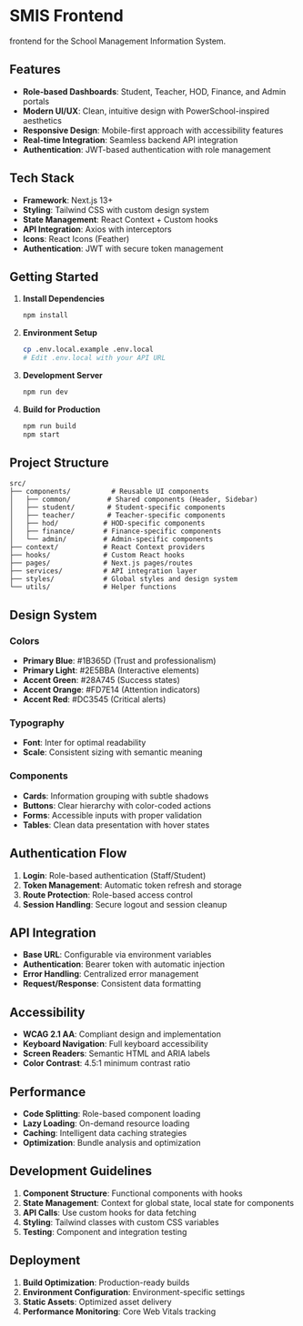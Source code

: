 # SMIS Frontend

frontend for the School Management Information System.

## Features

- **Role-based Dashboards**: Student, Teacher, HOD, Finance, and Admin portals
- **Modern UI/UX**: Clean, intuitive design with PowerSchool-inspired aesthetics
- **Responsive Design**: Mobile-first approach with accessibility features
- **Real-time Integration**: Seamless backend API integration
- **Authentication**: JWT-based authentication with role management

## Tech Stack

- **Framework**: Next.js 13+
- **Styling**: Tailwind CSS with custom design system
- **State Management**: React Context + Custom hooks
- **API Integration**: Axios with interceptors
- **Icons**: React Icons (Feather)
- **Authentication**: JWT with secure token management

## Getting Started

1. **Install Dependencies**
   ```bash
   npm install
   ```

2. **Environment Setup**
   ```bash
   cp .env.local.example .env.local
   # Edit .env.local with your API URL
   ```

3. **Development Server**
   ```bash
   npm run dev
   ```

4. **Build for Production**
   ```bash
   npm run build
   npm start
   ```

## Project Structure

```
src/
├── components/          # Reusable UI components
│   ├── common/         # Shared components (Header, Sidebar)
│   ├── student/        # Student-specific components
│   ├── teacher/        # Teacher-specific components
│   ├── hod/           # HOD-specific components
│   ├── finance/       # Finance-specific components
│   └── admin/         # Admin-specific components
├── context/           # React Context providers
├── hooks/             # Custom React hooks
├── pages/             # Next.js pages/routes
├── services/          # API integration layer
├── styles/            # Global styles and design system
└── utils/             # Helper functions
```

## Design System

### Colors
- **Primary Blue**: #1B365D (Trust and professionalism)
- **Primary Light**: #2E5BBA (Interactive elements)
- **Accent Green**: #28A745 (Success states)
- **Accent Orange**: #FD7E14 (Attention indicators)
- **Accent Red**: #DC3545 (Critical alerts)

### Typography
- **Font**: Inter for optimal readability
- **Scale**: Consistent sizing with semantic meaning

### Components
- **Cards**: Information grouping with subtle shadows
- **Buttons**: Clear hierarchy with color-coded actions
- **Forms**: Accessible inputs with proper validation
- **Tables**: Clean data presentation with hover states

## Authentication Flow

1. **Login**: Role-based authentication (Staff/Student)
2. **Token Management**: Automatic token refresh and storage
3. **Route Protection**: Role-based access control
4. **Session Handling**: Secure logout and session cleanup

## API Integration

- **Base URL**: Configurable via environment variables
- **Authentication**: Bearer token with automatic injection
- **Error Handling**: Centralized error management
- **Request/Response**: Consistent data formatting

## Accessibility

- **WCAG 2.1 AA**: Compliant design and implementation
- **Keyboard Navigation**: Full keyboard accessibility
- **Screen Readers**: Semantic HTML and ARIA labels
- **Color Contrast**: 4.5:1 minimum contrast ratio

## Performance

- **Code Splitting**: Role-based component loading
- **Lazy Loading**: On-demand resource loading
- **Caching**: Intelligent data caching strategies
- **Optimization**: Bundle analysis and optimization

## Development Guidelines

1. **Component Structure**: Functional components with hooks
2. **State Management**: Context for global state, local state for components
3. **API Calls**: Use custom hooks for data fetching
4. **Styling**: Tailwind classes with custom CSS variables
5. **Testing**: Component and integration testing

## Deployment

1. **Build Optimization**: Production-ready builds
2. **Environment Configuration**: Environment-specific settings
3. **Static Assets**: Optimized asset delivery
4. **Performance Monitoring**: Core Web Vitals tracking
